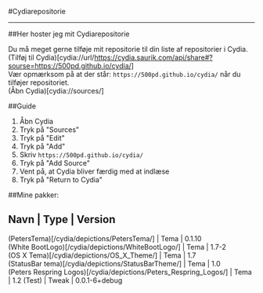 #Cydiarepositorie

---

##Her hoster jeg mit Cydiarepositorie

Du må meget gerne tilføje mit repositorie til din liste af repositorier i Cydia.  
(Tilføj til Cydia)[cydia://url/https://cydia.saurik.com/api/share#?sourse=https://500pd.github.io/cydia/]  
Vær opmærksom på at der står: ```https://500pd.github.io/cydia/``` når du tilføjer repositoriet.  
(Åbn Cydia)[cydia://sources/]

##Guide  
1. Åbn Cydia  
1. Tryk på "Sources"  
1. Tryk på "Edit"  
1. Tryk på "Add"  
1. Skriv ```https://500pd.github.io/cydia/```  
1. Tryk på "Add Source"  
1. Vent på, at Cydia bliver færdig med at indlæse  
1. Tryk på "Return to Cydia"  

##Mine pakker:  

Navn | Type | Version
-------------------------
(PetersTema)[/cydia/depictions/PetersTema/] | Tema | 0.1.10  
(White BootLogo)[/cydia/depictions/WhiteBootLogo/] | Tema | 1.7-2  
(OS X Tema)[/cydia/depictions/OS_X_Theme/] | Tema | 1.7  
(StatusBar tema)[/cydia/depictions/StatusBarTheme/] | Tema | 1.0  
(Peters Respring Logos)[/cydia/depictions/Peters_Respring_Logos/] | Tema | 1.2
(Test) | Tweak | 0.0.1-6+debug
